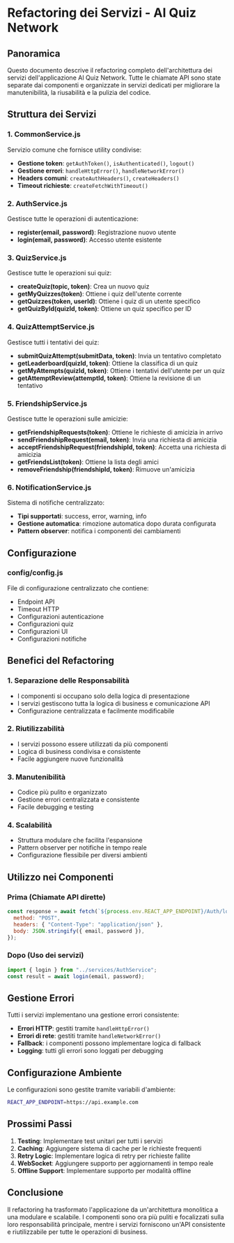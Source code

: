 # Refactoring dei Servizi - AI Quiz Network

## Panoramica

Questo documento descrive il refactoring completo dell'architettura dei servizi dell'applicazione AI Quiz Network. Tutte le chiamate API sono state separate dai componenti e organizzate in servizi dedicati per migliorare la manutenibilità, la riusabilità e la pulizia del codice.

## Struttura dei Servizi

### 1. CommonService.js
Servizio comune che fornisce utility condivise:
- **Gestione token**: `getAuthToken()`, `isAuthenticated()`, `logout()`
- **Gestione errori**: `handleHttpError()`, `handleNetworkError()`
- **Headers comuni**: `createAuthHeaders()`, `createHeaders()`
- **Timeout richieste**: `createFetchWithTimeout()`

### 2. AuthService.js
Gestisce tutte le operazioni di autenticazione:
- **register(email, password)**: Registrazione nuovo utente
- **login(email, password)**: Accesso utente esistente

### 3. QuizService.js
Gestisce tutte le operazioni sui quiz:
- **createQuiz(topic, token)**: Crea un nuovo quiz
- **getMyQuizzes(token)**: Ottiene i quiz dell'utente corrente
- **getQuizzes(token, userId)**: Ottiene i quiz di un utente specifico
- **getQuizById(quizId, token)**: Ottiene un quiz specifico per ID

### 4. QuizAttemptService.js
Gestisce tutti i tentativi dei quiz:
- **submitQuizAttempt(submitData, token)**: Invia un tentativo completato
- **getLeaderboard(quizId, token)**: Ottiene la classifica di un quiz
- **getMyAttempts(quizId, token)**: Ottiene i tentativi dell'utente per un quiz
- **getAttemptReview(attemptId, token)**: Ottiene la revisione di un tentativo

### 5. FriendshipService.js
Gestisce tutte le operazioni sulle amicizie:
- **getFriendshipRequests(token)**: Ottiene le richieste di amicizia in arrivo
- **sendFriendshipRequest(email, token)**: Invia una richiesta di amicizia
- **acceptFriendshipRequest(friendshipId, token)**: Accetta una richiesta di amicizia
- **getFriendsList(token)**: Ottiene la lista degli amici
- **removeFriendship(friendshipId, token)**: Rimuove un'amicizia

### 6. NotificationService.js
Sistema di notifiche centralizzato:
- **Tipi supportati**: success, error, warning, info
- **Gestione automatica**: rimozione automatica dopo durata configurata
- **Pattern observer**: notifica i componenti dei cambiamenti

## Configurazione

### config/config.js
File di configurazione centralizzato che contiene:
- Endpoint API
- Timeout HTTP
- Configurazioni autenticazione
- Configurazioni quiz
- Configurazioni UI
- Configurazioni notifiche

## Benefici del Refactoring

### 1. Separazione delle Responsabilità
- I componenti si occupano solo della logica di presentazione
- I servizi gestiscono tutta la logica di business e comunicazione API
- Configurazione centralizzata e facilmente modificabile

### 2. Riutilizzabilità
- I servizi possono essere utilizzati da più componenti
- Logica di business condivisa e consistente
- Facile aggiungere nuove funzionalità

### 3. Manutenibilità
- Codice più pulito e organizzato
- Gestione errori centralizzata e consistente
- Facile debugging e testing

### 4. Scalabilità
- Struttura modulare che facilita l'espansione
- Pattern observer per notifiche in tempo reale
- Configurazione flessibile per diversi ambienti

## Utilizzo nei Componenti

### Prima (Chiamate API dirette)
```javascript
const response = await fetch(`${process.env.REACT_APP_ENDPOINT}/Auth/login`, {
  method: "POST",
  headers: { "Content-Type": "application/json" },
  body: JSON.stringify({ email, password }),
});
```

### Dopo (Uso dei servizi)
```javascript
import { login } from "../services/AuthService";
const result = await login(email, password);
```

## Gestione Errori

Tutti i servizi implementano una gestione errori consistente:
- **Errori HTTP**: gestiti tramite `handleHttpError()`
- **Errori di rete**: gestiti tramite `handleNetworkError()`
- **Fallback**: i componenti possono implementare logica di fallback
- **Logging**: tutti gli errori sono loggati per debugging

## Configurazione Ambiente

Le configurazioni sono gestite tramite variabili d'ambiente:
```bash
REACT_APP_ENDPOINT=https://api.example.com
```

## Prossimi Passi

1. **Testing**: Implementare test unitari per tutti i servizi
2. **Caching**: Aggiungere sistema di cache per le richieste frequenti
3. **Retry Logic**: Implementare logica di retry per richieste fallite
4. **WebSocket**: Aggiungere supporto per aggiornamenti in tempo reale
5. **Offline Support**: Implementare supporto per modalità offline

## Conclusione

Il refactoring ha trasformato l'applicazione da un'architettura monolitica a una modulare e scalabile. I componenti sono ora più puliti e focalizzati sulla loro responsabilità principale, mentre i servizi forniscono un'API consistente e riutilizzabile per tutte le operazioni di business.
